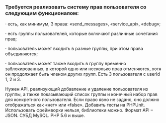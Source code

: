 ### Требуется реализовать систему прав пользователя со следующим функционалом:

· есть, как минимум, 3 права: «send_messages», «service_api», «debug»;

· есть группы пользователей, которые включают различные сочетания прав;

· пользователь может входить в разные группы, при этом права объединяются;

· пользователь может также входить в группу временно заблокированных, в которой одно или несколько прав отменяются, хотя он продолжает быть членом других групп.
Есть 3 пользователя с userId 1, 2 и 3.

Нужен API, реализующий добавление и удаление пользователя из группы, а также показывающий список группы и конечный набор прав для конкретного пользователя. Если право явно не задано, оно должно отображаться как «нет» или «false».
Добавить тесты на PHPUnit.
Использовать фреймворки нельзя, библиотеки можно. Формат API – JSON. СУБД MySQL. PHP 5.6 и выше.